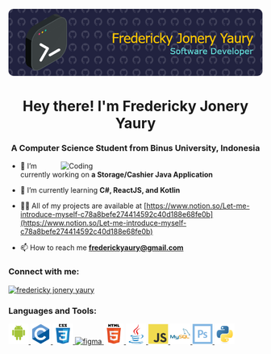 ![Header](https://github.com/Fredericky-Yaury/Fredericky-Yaury/blob/main/github-header-image.png)
<h1 align="center">Hey there! I'm Fredericky Jonery Yaury</h1>
<h3 align="center">A Computer Science Student from Binus University, Indonesia</h3>
<img align="right" alt="Coding" width="400" src="https://media4.giphy.com/media/v1.Y2lkPTc5MGI3NjExOGlpaThpb216ZG1mbGtubTkxd3U2YjMyaWlrMW45ZzNzN3dqbTJmcyZlcD12MV9pbnRlcm5hbF9naWZfYnlfaWQmY3Q9cw/f6hnhHkks8bk4jwjh3/giphy.gif">

- 🔭 I’m currently working on **a Storage/Cashier Java Application**

- 🌱 I’m currently learning **C#, ReactJS, and Kotlin**

- 👨‍💻 All of my projects are available at [https://www.notion.so/Let-me-introduce-myself-c78a8befe274414592c40d188e68fe0b](https://www.notion.so/Let-me-introduce-myself-c78a8befe274414592c40d188e68fe0b)

- 📫 How to reach me **frederickyaury@gmail.com**

<h3 align="left">Connect with me:</h3>
<p align="left">
<a href="https://linkedin.com/in/fredericky jonery yaury" target="blank"><img align="center" src="https://raw.githubusercontent.com/rahuldkjain/github-profile-readme-generator/master/src/images/icons/Social/linked-in-alt.svg" alt="fredericky jonery yaury" height="30" width="40" /></a>
</p>

<h3 align="left">Languages and Tools:</h3>
<p align="left"> <a href="https://developer.android.com" target="_blank" rel="noreferrer"> <img src="https://raw.githubusercontent.com/devicons/devicon/master/icons/android/android-original-wordmark.svg" alt="android" width="40" height="40"/> </a> <a href="https://www.cprogramming.com/" target="_blank" rel="noreferrer"> <img src="https://raw.githubusercontent.com/devicons/devicon/master/icons/c/c-original.svg" alt="c" width="40" height="40"/> </a> <a href="https://www.w3schools.com/css/" target="_blank" rel="noreferrer"> <img src="https://raw.githubusercontent.com/devicons/devicon/master/icons/css3/css3-original-wordmark.svg" alt="css3" width="40" height="40"/> </a> <a href="https://www.figma.com/" target="_blank" rel="noreferrer"> <img src="https://www.vectorlogo.zone/logos/figma/figma-icon.svg" alt="figma" width="40" height="40"/> </a> <a href="https://www.w3.org/html/" target="_blank" rel="noreferrer"> <img src="https://raw.githubusercontent.com/devicons/devicon/master/icons/html5/html5-original-wordmark.svg" alt="html5" width="40" height="40"/> </a> <a href="https://www.java.com" target="_blank" rel="noreferrer"> <img src="https://raw.githubusercontent.com/devicons/devicon/master/icons/java/java-original.svg" alt="java" width="40" height="40"/> </a> <a href="https://developer.mozilla.org/en-US/docs/Web/JavaScript" target="_blank" rel="noreferrer"> <img src="https://raw.githubusercontent.com/devicons/devicon/master/icons/javascript/javascript-original.svg" alt="javascript" width="40" height="40"/> </a> <a href="https://www.mysql.com/" target="_blank" rel="noreferrer"> <img src="https://raw.githubusercontent.com/devicons/devicon/master/icons/mysql/mysql-original-wordmark.svg" alt="mysql" width="40" height="40"/> </a> <a href="https://www.photoshop.com/en" target="_blank" rel="noreferrer"> <img src="https://raw.githubusercontent.com/devicons/devicon/master/icons/photoshop/photoshop-line.svg" alt="photoshop" width="40" height="40"/> </a> <a href="https://www.python.org" target="_blank" rel="noreferrer"> <img src="https://raw.githubusercontent.com/devicons/devicon/master/icons/python/python-original.svg" alt="python" width="40" height="40"/> </a> </p>
